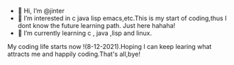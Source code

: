 - 👋 Hi, I’m @jinter
- 👀 I’m interested in c java lisp emacs,etc.This is my start of coding,thus I dont know the future learning path. Just here hahaha!
- 🌱 I’m currently learning c , java ,lisp and linux.

My coding life starts now !(8-12-2021).Hoping I can keep learing what attracts me and happily coding.That's all,bye! 
<!---
storybeginhere/storybeginhere is a ✨ special ✨ repository because its `README.md` (this file) appears on your GitHub profile.
You can click the Preview link to take a look at your changes.
--->
